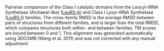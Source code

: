 Pairwise comparison of the Class I catalytic domains from the Leucyl-tRNA Synthetase (Archaeal-like) (<a href='/class1/leu2'>LeuRS-A</a>) and Class I Lysyl-tRNA Synthetase (<a href='/class1/lys'>LysRS-I</a>) families. 
	The cross-family RMSD is the average RMSD between pairs of structures from different families, and is
	 larger than the total RMSD, which compares structures both within- and between-families. TM scores are bound between 0 and 1. 
	 This alignment was generated automatically using 3DCOMB (Wang et al. 2011) and was not corrected with any manual adjustment.
